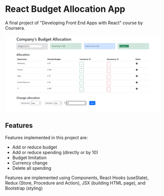 # React Budget Allocation App
A final project of "Developing Front End Apps with React" course by Coursera.

![website final look](./final_look.PNG)
## Features
Features implemented in this project are:
- Add or reduce budget
- Add or reduce spending (directly or by 10)
- Budget limitation
- Currency change
- Delete all spending

Features are implemented using Components, React Hooks (useState), Redux (Store, Procedure and Action), JSX (building HTML page), and Bootstrap (styling)